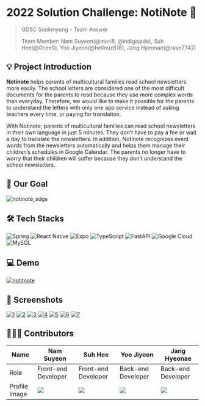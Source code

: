 # 2022 Solution Challenge: NotiNote 📘

> GDSC Sookmyung - Team Answer
>
> Team Member: Nam Suyeon(@mori8, @indigojade), Suh Hee(@0hee0), Yoo Jiyeon(@hellouz818), Jang Hyeonae(@raae7742)



## 💡 Project Introduction

**Notinote** helps parents of multicultural families read school newsletters more easily. The school letters are considered one of the most difficult documents for the parents to read because they use more complex words than everyday. Therefore, we would like to make it possible for the parents to understand the letters with only one app service instead of asking teachers every time, or paying for translation.

With Notinote, parents of multicultural families can read school newsletters in their own language in just 5 minutes. They don’t have to pay a fee or wait a day to translate the newsletters. In addition, Notinote recognizes event words from the newsletters automatically and helps them manage their children’s schedules in Google Calendar. The parents no longer have to worry that their children will suffer because they don’t understand the school newsletters. 



## 🎯 Our Goal

![notinote_sdgs](https://i.ibb.co/mzB123G/Slide-16-9-4.png)



## 🛠 Tech Stacks

![Spring](https://img.shields.io/badge/spring-%236DB33F.svg?style=for-the-badge&logo=spring&logoColor=white)
![React Native](https://img.shields.io/badge/react_native-%2320232a.svg?style=for-the-badge&logo=react&logoColor=%2361DAFB)
![Expo](https://img.shields.io/badge/expo-1C1E24?style=for-the-badge&logo=expo&logoColor=#D04A37)
![TypeScript](https://img.shields.io/badge/typescript-%23007ACC.svg?style=for-the-badge&logo=typescript&logoColor=white)
![FastAPI](https://img.shields.io/badge/FastAPI-005571?style=for-the-badge&logo=fastapi)
![Google Cloud](https://img.shields.io/badge/GoogleCloud-%234285F4.svg?style=for-the-badge&logo=google-cloud&logoColor=white)
![MySQL](https://img.shields.io/badge/mysql-%23000f.svg?style=for-the-badge&logo=mysql&logoColor=white)



## 💻 Demo

[![notitnote](https://img.youtube.com/vi/2mjKChhn37s/0.jpg)](https://www.youtube.com/watch?v=2mjKChhn37s&t=2s)



## 📸 Screenshots

<a href="https://ibb.co/rQknGhL"><img src="https://i.ibb.co/CwBx5yX/1.png" alt="1" border="0"></a>
<a href="https://ibb.co/BgsthWb"><img src="https://i.ibb.co/Q6mfWSL/2.png" alt="2" border="0"></a>
<a href="https://ibb.co/hFDnjxs"><img src="https://i.ibb.co/9HsfLmn/3.png" alt="3" border="0"></a>
<a href="https://ibb.co/720Zbxm"><img src="https://i.ibb.co/KF8fmcv/4.png" alt="4" border="0"></a>
<a href="https://ibb.co/QPLCnbL"><img src="https://i.ibb.co/X713p21/5.png" alt="5" border="0"></a>
<a href="https://ibb.co/mD2NX2V"><img src="https://i.ibb.co/j6QJWQP/6.png" alt="6" border="0"></a>
<a href="https://ibb.co/5Lrkq4C"><img src="https://i.ibb.co/QMPksQh/7.png" alt="7" border="0"></a>



## 👩🏻‍💻 Contributors

| Name          | Nam Suyeon                        | Suh Hee                           | Yoo Jiyeon                                                | Jang Hyeonae                                              |
| ------------- | --------------------------------- | --------------------------------- | --------------------------------------------------------- | --------------------------------------------------------- |
| Role          | Front-end Developer               | Front-end Developer               | Back-end Developer                                        | Back-end Developer                                        |
| Profile Image | ![](https://github.com/mori8.png) | ![](https://github.com/0hee0.png) | ![](https://avatars.githubusercontent.com/u/49220095?v=4) | ![](https://avatars.githubusercontent.com/u/63450463?v=4) |

